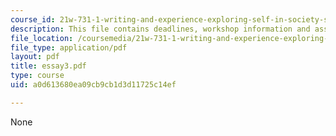 ```yaml
---
course_id: 21w-731-1-writing-and-experience-exploring-self-in-society-spring-2004
description: This file contains deadlines, workshop information and assignment instructions.
file_location: /coursemedia/21w-731-1-writing-and-experience-exploring-self-in-society-spring-2004/a0d613680ea09cb9cb1d3d11725c14ef_essay3.pdf
file_type: application/pdf
layout: pdf
title: essay3.pdf
type: course
uid: a0d613680ea09cb9cb1d3d11725c14ef

---
```

None